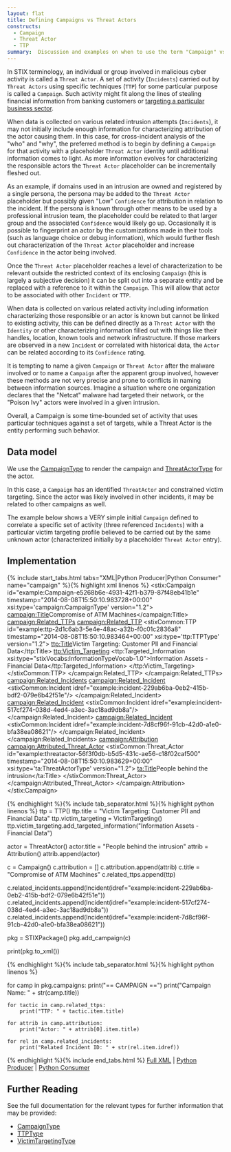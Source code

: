 ```yaml
---
layout: flat
title: Defining Campaigns vs Threat Actors
constructs:
  - Campaign
  - Threat Actor
  - TTP
summary:  Discussion and examples on when to use the term "Campaign" vs "Actor".
---
```


In STIX terminology, an individual or group involved in malicious cyber activity is called a `Threat Actor`.  A set of activity (`Incidents`) carried out by `Threat Actors` using specific techniques (`TTP`) for some particular purpose is called a `Campaign`. Such activity might fit along the lines of stealing financial information from banking customers or [targeting a particular business sector](../industry-sector). 

When data is collected on various related intrusion attempts (`Incidents`), it may not initially include enough information for characterizing attribution of the actor causing them. In this case, for cross-incident analysis of the "who" and "why", the preferred method is to begin by defining a `Campaign` for that activity with a placeholder `Threat Actor` identity until additional information comes to light. As more information evolves for characterizing the responsible actors the `Threat Actor` placeholder can be incrementally fleshed out.

As an example, if domains used in an intrusion are owned and registered by a single persona, the persona may be added to the `Threat Actor` placeholder but possibly given "Low" `Confidence` for attribution in relation to the incident.  If the persona is known through other means to be used by a professional intrusion team, the placeholder could be related to that larger group and the associated `Confidence` would likely go up.  Occasionally it is possible to fingerprint an actor by the customizations made in their tools (such as language choice or debug information), which would further flesh out characterization of the `Threat Actor` placeholder and increase `Confidence` in the actor being involved.

Once the `Threat Actor` placeholder reaches a level of characterization to be relevant outside the restricted context of its enclosing `Campaign` (this is largely a subjective decision) it can be split out into a separate entity and be replaced with a reference to it within the `Campaign`. This will allow that actor to be associated with other `Incident` or `TTP`.

When data is collected on various related activity including information characterizing those responsible or an actor is known but cannot be linked to existing activity, this can be defined directly as a `Threat Actor` with the `Identity` or other characterizing information filled out with things like their handles, location, known tools and network infrastructure. If those markers are observed in a new `Incident` or correlated with historical data, the `Actor` can be related according to its `Confidence` rating.

It is tempting to name a given `Campaign` or `Threat Actor` after the malware involved or to name a `Campaign` after the apparent group involved, however these methods are not very precise and prone to conflicts in naming between information sources. Imagine a situation where one organization declares that the "Netcat" malware had targeted their network, or the "Poison Ivy" actors were involved in a given intrusion.

Overall, a Campaign is some time-bounded set of activity that uses particular techniques against a set of targets, while a Threat Actor is the entity performing such behavior.

## Data model

We use the [CampaignType](/data-model/{{site.current_version}}/campaign/CampaignType) to render the campaign and [ThreatActorType](/data-model/{{site.current_version}}/ta/ThreatActorType) for the actor.

In this case, a `Campaign` has an identified `ThreatActor` and constrained victim targeting. Since the actor was likely involved in other incidents, it may be related to other campaigns as well.

The example below shows a VERY simple initial `Campaign` defined to correlate a specific set of activity (three referenced `Incidents`) with a particular victim targeting profile believed to be carried out by the same unknown actor (characterized initially by a placeholder `Threat Actor` entry). 

## Implementation

{% include start_tabs.html tabs="XML|Python Producer|Python Consumer" name="campaign" %}{% highlight xml linenos %}
<stix:Campaign id="example:Campaign-e5268b6e-4931-42f1-b379-87f48eb41b1e" timestamp="2014-08-08T15:50:10.983728+00:00" 
        xsi:type='campaign:CampaignType' version="1.2">
    <campaign:Title>Compromise of ATM Machines</campaign:Title>
    <campaign:Related_TTPs>
        <campaign:Related_TTP>
            <stixCommon:TTP id="example:ttp-2d1c6ab3-5e4e-48ac-a32b-f0c01c2836a8" timestamp="2014-08-08T15:50:10.983464+00:00" 
                    xsi:type='ttp:TTPType' version="1.2">
                <ttp:Title>Victim Targeting: Customer PII and Financial Data</ttp:Title>
                <ttp:Victim_Targeting>
                    <ttp:Targeted_Information xsi:type="stixVocabs:InformationTypeVocab-1.0">Information Assets - Financial Data</ttp:Targeted_Information>
                </ttp:Victim_Targeting>
            </stixCommon:TTP>
        </campaign:Related_TTP>
    </campaign:Related_TTPs>
    <campaign:Related_Incidents>
        <campaign:Related_Incident>
            <stixCommon:Incident idref="example:incident-229ab6ba-0eb2-415b-bdf2-079e6b42f51e"/>
        </campaign:Related_Incident>
        <campaign:Related_Incident>
            <stixCommon:Incident idref="example:incident-517cf274-038d-4ed4-a3ec-3ac18ad9db8a"/>
        </campaign:Related_Incident>
        <campaign:Related_Incident>
            <stixCommon:Incident idref="example:incident-7d8cf96f-91cb-42d0-a1e0-bfa38ea08621"/>
        </campaign:Related_Incident>
    </campaign:Related_Incidents>
    <campaign:Attribution>
        <campaign:Attributed_Threat_Actor>
            <stixCommon:Threat_Actor id="example:threatactor-56f3f0db-b5d5-431c-ae56-c18f02caf500" 
                    timestamp="2014-08-08T15:50:10.983629+00:00" xsi:type='ta:ThreatActorType' version="1.2">
            <ta:Title>People behind the intrusion</ta:Title>
        </stixCommon:Threat_Actor>
        </campaign:Attributed_Threat_Actor>
    </campaign:Attribution>
</stix:Campaign>


{% endhighlight %}{% include tab_separator.html %}{% highlight python linenos %}
ttp = TTP()
ttp.title = "Victim Targeting: Customer PII and Financial Data"
ttp.victim_targeting = VictimTargeting()
ttp.victim_targeting.add_targeted_information("Information Assets - Financial Data")

actor = ThreatActor()
actor.title = "People behind the intrusion"
attrib = Attribution()
attrib.append(actor)

c = Campaign()
c.attribution = []
c.attribution.append(attrib)
c.title = "Compromise of ATM Machines"
c.related_ttps.append(ttp)

c.related_incidents.append(Incident(idref="example:incident-229ab6ba-0eb2-415b-bdf2-079e6b42f51e"))
c.related_incidents.append(Incident(idref="example:incident-517cf274-038d-4ed4-a3ec-3ac18ad9db8a"))
c.related_incidents.append(Incident(idref="example:incident-7d8cf96f-91cb-42d0-a1e0-bfa38ea08621"))

pkg = STIXPackage()
pkg.add_campaign(c)

print(pkg.to_xml())


{% endhighlight %}{% include tab_separator.html %}{% highlight python linenos %}

for camp in pkg.campaigns:
    print("== CAMPAIGN ==")
    print("Campaign Name: " + str(camp.title))
    
    for tactic in camp.related_ttps:
        print("TTP: " + tactic.item.title)
        
    for attrib in camp.attribution:
        print("Actor: " + attrib[0].item.title)
    
    for rel in camp.related_incidents:
        print("Related Incident ID: " + str(rel.item.idref))

{% endhighlight %}{% include end_tabs.html %}
[Full XML](campaign-v-actors.xml) | [Python Producer](campaign-v-actors_producer.py) | [Python Consumer](campaign-v-actors_consumer.py)


## Further Reading

See the full documentation for the relevant types for further information that may be provided:

* [CampaignType](/data-model/{{site.current_version}}/campaign/CampaignType)
* [TTPType](/data-model/{{site.current_version}}/ttp/TTPType)
* [VictimTargetingType](/data-model/{{site.current_version}}/ttp/VictimTargetingType)
